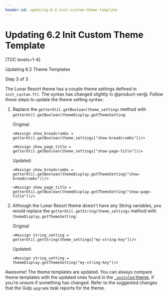 ```yaml
---
header-id: updating-6-2-init-custom-theme-template
---
```


# Updating 6.2 Init Custom Theme Template

[TOC levels=1-4]

<div class="learn-path-step row">
    <p id="stepTitle">Updating 6.2 Theme Templates</p><p>Step 3 of 3</p>
</div>

The Lunar Resort theme has a couple theme settings defined in `init_custom.ftl`. 
The syntax has changed slightly in @product-ver@. Follow these steps to update 
the theme setting syntax:

1.  Replace the `getterUtil.getBoolean(theme_settings` method with 
    `getterUtil.getBoolean(themeDisplay.getThemeSetting`:
      
    Original:

    ```markup
    <#assign show_breadcrumbs = 
    getterUtil.getBoolean(theme_settings["show-breadcrumbs"])/>

    <#assign show_page_title = 
    getterUtil.getBoolean(theme_settings["show-page-title"])/>
    ```

    Updated:

    ```markup
    <#assign show_breadcrumbs = 
    getterUtil.getBoolean(themeDisplay.getThemeSetting("show-breadcrumbs"))/>

    <#assign show_page_title = 
    getterUtil.getBoolean(themeDisplay.getThemeSetting("show-page-title"))/>
    ```

2.  Although the Lunar Resort theme doesn't have any String variables, you would 
    replace the `getterUtil.getString(theme_settings` method with 
    `themeDisplay.getThemeSetting`:

    Original:

    ```markup
    <#assign string_setting = 
    getterUtil.getString(theme_settings["my-string-key"])/>
    ```

    Updated:

    ```markup
    <#assign string_setting = 
    themeDisplay.getThemeSetting("my-string-key")/>
    ```

Awesome! The theme templates are updated. You can always compare theme templates 
with the updated ones found in the 
[`_unstyled` theme](https://github.com/liferay/liferay-portal/tree/7.2.x/modules/apps/frontend-theme/frontend-theme-unstyled/src/main/resources/META-INF/resources/_unstyled/templates),
if you're unsure if  something has changed. Refer to the suggested changes that
the Gulp `upgrade`  task reports for the theme. 
